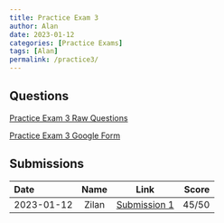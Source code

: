 ```yaml
---
title: Practice Exam 3
author: Alan
date: 2023-01-12
categories: [Practice Exams]
tags: [Alan]
permalink: /practice3/
---
```


## Questions

[Practice Exam 3 Raw Questions](/music-history/practice3qs/)

[Practice Exam 3 Google Form](https://forms.gle/77Zofhy6mqZT5dfA8)



## Submissions

| Date      | Name | Link | Score     | 
| :---        |    :----:  | :----: |          ---: |
| 2023-01-12 | Zilan | [Submission 1](/music-history/practice3/sub1) | 45/50 |